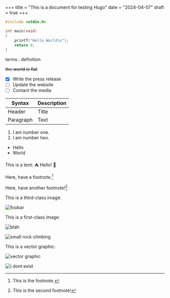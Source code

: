 +++
title = "This is a document for testing Hugo"
date = "2024-04-07"
draft = true
+++

```c
#include <stdio.h>

int main(void)
{
	printf("Hello World\n");
	return 0;
}
```

terms
: definition

~~the world is flat~~

- [x] Write the press release
- [ ] Update the website
- [ ] Contact the media

| Syntax | Description |
| ----------- | ----------- |
| Header | Title |
| Paragraph | Text |

1. I am number one.
2. I am number two.

- Hello
- World

This is a tent: :tent: Hello! :wave:

Here, have a footnote.[^1]

Here, have another footnote![^2]

This is a third-class image:

![foobar](https://github.githubassets.com/assets/GitHub-Logo-ee398b662d42.png)

This is a first-class image:

![blah](/img/rock-climbing.jpg)

![small rock climbing](/img/rock-climbing-small.jpg)

This is a vector graphic:

![vector graphic](/img/mn_sky.svg)

![i dont exist](/img/doesntexist.png)

[^1]: This is the footnote.
[^2]: This is the second footnote!